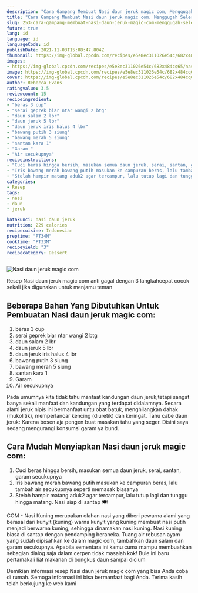 ```yaml
---
description: "Cara Gampang Membuat Nasi daun jeruk magic com, Menggugah Selera"
title: "Cara Gampang Membuat Nasi daun jeruk magic com, Menggugah Selera"
slug: 253-cara-gampang-membuat-nasi-daun-jeruk-magic-com-menggugah-selera
future: true
lang: id
language: id
languageCode: id
publishDate: 2021-11-03T15:08:47.804Z 
thumbnail: https://img-global.cpcdn.com/recipes/e5e8ec311026e54c/682x484cq65/nasi-daun-jeruk-magic-com-foto-resep-utama.png
images:
- https://img-global.cpcdn.com/recipes/e5e8ec311026e54c/682x484cq65/nasi-daun-jeruk-magic-com-foto-resep-utama.png
image: https://img-global.cpcdn.com/recipes/e5e8ec311026e54c/682x484cq65/nasi-daun-jeruk-magic-com-foto-resep-utama.png
cover: https://img-global.cpcdn.com/recipes/e5e8ec311026e54c/682x484cq65/nasi-daun-jeruk-magic-com-foto-resep-utama.png
author: Rebecca Evans
ratingvalue: 3.5
reviewcount: 15
recipeingredient:
- "beras 3 cup"
- "serai geprek biar ntar wangi 2 btg"
- "daun salam 2 lbr"
- "daun jeruk 5 lbr"
- "daun jeruk iris halus 4 lbr"
- "bawang putih 3 siung"
- "bawang merah 5 siung"
- "santan kara 1"
- "Garam "
- "Air secukupnya"
recipeinstructions:
- "Cuci beras hingga bersih, masukan semua daun jeruk, serai, santan, garam secukupnya"
- "Iris bawang merah bawang putih masukan ke campuran beras, lalu tambah air secukupnya seperti memasak biasanya"
- "Stelah hampir matang aduk2 agar tercampur, lalu tutup lagi dan tunggu hingga matang. Nasi siap di santap 🍽️"
categories:
- Resep
tags:
- nasi
- daun
- jeruk

katakunci: nasi daun jeruk 
nutrition: 229 calories
recipecuisine: Indonesian
preptime: "PT34M"
cooktime: "PT33M"
recipeyield: "3"
recipecategory: Dessert
---
```



![Nasi daun jeruk magic com](https://img-global.cpcdn.com/recipes/e5e8ec311026e54c/682x484cq65/nasi-daun-jeruk-magic-com-foto-resep-utama.png)

Resep Nasi daun jeruk magic com  anti gagal dengan 3 langkahcepat cocok sekali jika digunakan untuk menjamu teman

<!--inarticleads1-->

## Beberapa Bahan Yang Dibutuhkan Untuk Pembuatan Nasi daun jeruk magic com:

1. beras 3 cup
1. serai geprek biar ntar wangi 2 btg
1. daun salam 2 lbr
1. daun jeruk 5 lbr
1. daun jeruk iris halus 4 lbr
1. bawang putih 3 siung
1. bawang merah 5 siung
1. santan kara 1
1. Garam 
1. Air secukupnya

Pada umumnya kita tidak tahu manfaat kandungan daun jeruk,tetapi sangat banya sekali manfaat dan kandungan yang terdapat didalamnya. Secara alami jeruk nipis ini bermanfaat untu obat batuk, menghilangkan dahak (mukolitik), memperlancar kencing (diuretik) dan keringat. Tahu cabe daun jeruk: Karena bosen aja pengen buat masakan tahu yang seger. Disini saya sedang mengurangi konsumsi garam ya bund. 

<!--inarticleads2-->

## Cara Mudah Menyiapkan Nasi daun jeruk magic com:

1. Cuci beras hingga bersih, masukan semua daun jeruk, serai, santan, garam secukupnya
1. Iris bawang merah bawang putih masukan ke campuran beras, lalu tambah air secukupnya seperti memasak biasanya
1. Stelah hampir matang aduk2 agar tercampur, lalu tutup lagi dan tunggu hingga matang. Nasi siap di santap 🍽️


COM - Nasi Kuning merupakan olahan nasi yang diberi pewarna alami yang berasal dari kunyit (kuning) warna kunyit yang kuning membuat nasi putih menjadi berwarna kuning, sehingga dinamakan nasi kuning. Nasi kuning biasa di santap dengan pendamping beraneka. Tuang air rebusan ayam yang sudah dipisahkan ke dalam magic com, tambahkan daun salam dan garam secukupnya. Apabila sementara ini kamu cuma mampu membuahkan sebagian dialog saja dalam cerpen tidak masalah kok! Bule ini baru pertamakali liat makanan di bungkus daun sampai dicium 

Demikian informasi  resep Nasi daun jeruk magic com   yang bisa Anda coba di rumah. Semoga informasi ini bisa bermanfaat bagi Anda. Terima kasih telah berkujung ke web kami
